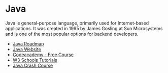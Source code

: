 <DedicatedRoadmap
  href='/java'
  title='Java Roadmap'
  description='Click to check the detailed Java Roadmap.'
/>

# Java

Java is general-purpose language, primarily used for Internet-based applications.
It was created in 1995 by James Gosling at Sun Microsystems and is one of the most popular options for backend developers.

- [Java Roadmap](/java)
- [Java Website](https://www.java.com/)
- [Codeacademy - Free Course](https://www.codecademy.com/learn/learn-java)
- [W3 Schools Tutorials](https://www.w3schools.com/java/)
- [Java Crash Course](https://www.youtube.com/watch?v=eIrMbAQSU34)
